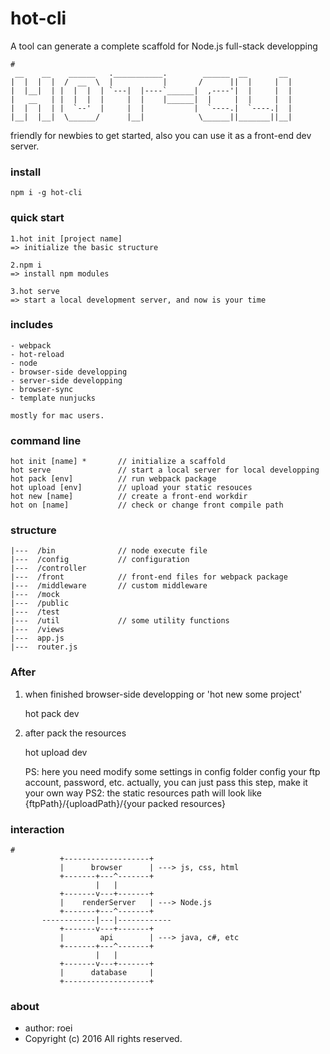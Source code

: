 # hot-cli

A tool can generate a complete scaffold for Node.js full-stack developping

    #
     __    __    ______   .___________.        ______  __       __
    |  |  |  |  /  __  \  |           |       /      ||  |     |  |
    |  |__|  | |  |  |  | `---|  |----`______|  ,----'|  |     |  |
    |   __   | |  |  |  |     |  |    |______|  |     |  |     |  |
    |  |  |  | |  `--'  |     |  |           |  `----.|  `----.|  |
    |__|  |__|  \______/      |__|            \______||_______||__|

friendly for newbies to get started, also you can use it as a front-end dev server.

### install

    npm i -g hot-cli

### quick start

    1.hot init [project name]
    => initialize the basic structure

    2.npm i
    => install npm modules

    3.hot serve
    => start a local development server, and now is your time

### includes

    - webpack
    - hot-reload
    - node
    - browser-side developping
    - server-side developping
    - browser-sync
    - template nunjucks

    mostly for mac users.

### command line

    hot init [name] *       // initialize a scaffold
    hot serve               // start a local server for local developping
    hot pack [env]          // run webpack package
    hot upload [env]        // upload your static resouces
    hot new [name]          // create a front-end workdir
    hot on [name]           // check or change front compile path

### structure

    |---  /bin              // node execute file
    |---  /config           // configuration
    |---  /controller
    |---  /front            // front-end files for webpack package
    |---  /middleware       // custom middleware
    |---  /mock
    |---  /public
    |---  /test
    |---  /util             // some utility functions
    |---  /views
    |---  app.js
    |---  router.js


### After
1. when finished browser-side developping or 'hot new some project'

    hot pack dev

2. after pack the resources

    hot upload dev

    PS: here you need modify some settings in config folder
        config your ftp account, password, etc.
        actually, you can just pass this step, make it your own way
    PS2: the static resources path will look like {ftpPath}/{uploadPath}/{your packed resources}

### interaction

    #
               +-------------------+
               |      browser      | ---> js, css, html
               +-------+---^-------+
                       |   |
               +-------v---+-------+
               |    renderServer   | ---> Node.js
               +-------+---^-------+
           ------------|---|------------
               +-------v---+-------+
               |        api        | ---> java, c#, etc
               +-------+---^-------+
                       |   |
               +-------v---+-------+
               |      database     |
               +-------------------+


### about
- author: roei
- Copyright (c) 2016 All rights reserved.
